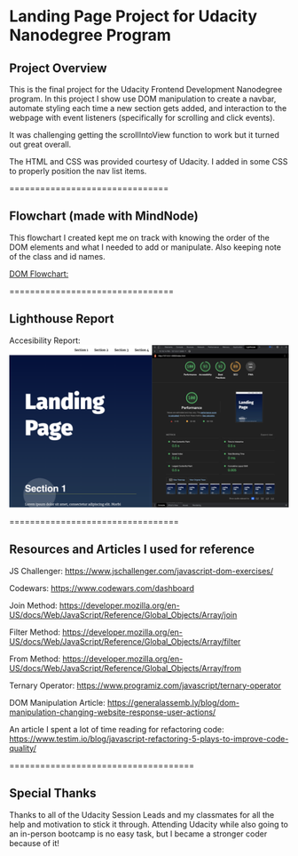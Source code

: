 # Landing Page Project for Udacity Nanodegree Program

## Project Overview

This is the final project for the Udacity Frontend Development Nanodegree program. In this project I show use DOM manipulation to create a navbar, automate styling each time a new section gets added, and interaction to the webpage with event listeners (specifically for scrolling and click events).

It was challenging getting the scrollIntoView function to work but it turned out great overall.

The HTML and CSS was provided courtesy of Udacity. I added in some CSS to properly position the nav list items.

===============================

## Flowchart (made with MindNode)

This flowchart I created kept me on track with knowing the order of the DOM elements and what I needed to add or manipulate. Also keeping note of the class and id names.

[DOM Flowchart:](./assets/Mind%20Map.pdf)

================================

## Lighthouse Report

Accesibility Report: <img src="./assets/lighthouse_report.png"/>

=================================

## Resources and Articles I used for reference

JS Challenger: <https://www.jschallenger.com/javascript-dom-exercises/>

Codewars: <https://www.codewars.com/dashboard>

Join Method: <https://developer.mozilla.org/en-US/docs/Web/JavaScript/Reference/Global_Objects/Array/join>

Filter Method: <https://developer.mozilla.org/en-US/docs/Web/JavaScript/Reference/Global_Objects/Array/filter>

From Method: <https://developer.mozilla.org/en-US/docs/Web/JavaScript/Reference/Global_Objects/Array/from>

Ternary Operator: <https://www.programiz.com/javascript/ternary-operator>

DOM Manipulation Article: <https://generalassemb.ly/blog/dom-manipulation-changing-website-response-user-actions/>

An article I spent a lot of time reading for refactoring code: <https://www.testim.io/blog/javascript-refactoring-5-plays-to-improve-code-quality/>

====================================

## Special Thanks

Thanks to all of the Udacity Session Leads and my classmates for all the help and motivation to stick it through. Attending Udacity while also going to an in-person bootcamp is no easy task, but I became a stronger coder because of it!
